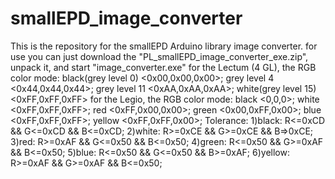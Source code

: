 # smallEPD_image_converter

This is the repository for the smallEPD Arduino library image converter.
for use you can just download the "PL_smallEPD_image_converter_exe.zip", unpack it, and start "image_converter.exe"
for the Lectum (4 GL), the RGB color mode: black(grey level 0) <0x00,0x00,0x00>; grey level 4 <0x44,0x44,0x44>; grey level 11 <0xAA,0xAA,0xAA>; white(grey level 15) <0xFF,0xFF,0xFF> 
for the Legio, the RGB color mode: black <0,0,0>; white <0xFF,0xFF,0xFF>; red <0xFF,0x00,0x00>; green <0x00,0xFF,0x00>;  blue <0xFF,0xFF,0xFF>; yellow <0xFF,0xFF,0x00>; 
Tolerance:   1)black:  R<=0xCD && G<=0xCD && B<=0xCD;
             2)white:  R>=0xCE && G>=0xCE && B=>0xCE;
             3)red:    R>=0xAF && G<=0x50 && B<=0x50;
             4)green:  R<=0x50 && G>=0xAF && B<=0x50;
             5)blue:   R<=0x50 && G<=0x50 && B>=0xAF;
             6)yellow: R>=0xAF && G>=0xAF && B<=0x50;
